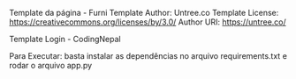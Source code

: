 Template da página - Furni
Template Author: Untree.co
Template License: https://creativecommons.org/licenses/by/3.0/
Author URI: https://untree.co/

Template Login - CodingNepal

Para Executar: basta instalar as dependências no arquivo requirements.txt e rodar o arquivo app.py
